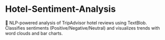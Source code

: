 # Hotel-Sentiment-Analysis
🏨 NLP-powered analysis of TripAdvisor hotel reviews using TextBlob. Classifies sentiments (Positive/Negative/Neutral) and visualizes trends with word clouds and bar charts.
